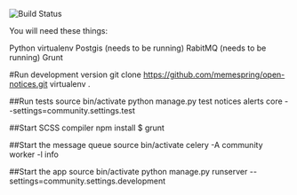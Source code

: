 ![Build Status](https://travis-ci.org/memespring/open-notices.svg?branch=master)

You will need these things:

Python
virtualenv
Postgis (needs to be running)
RabitMQ (needs to be running)
Grunt

#Run development version
git clone https://github.com/memespring/open-notices.git
virtualenv .

##Run tests
source bin/activate
python manage.py test notices alerts core --settings=community.settings.test

##Start SCSS compiler
npm install
$ grunt

##Start the message queue
source bin/activate
celery -A community worker -l info

##Start the app
source bin/activate
python manage.py runserver --settings=community.settings.development
